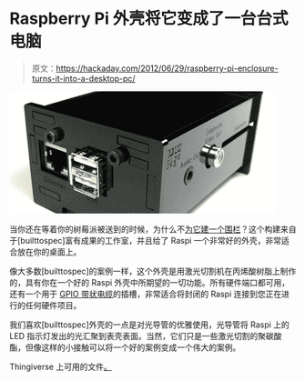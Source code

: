 # Raspberry Pi 外壳将它变成了一台台式电脑

> 原文：<https://hackaday.com/2012/06/29/raspberry-pi-enclosure-turns-it-into-a-desktop-pc/>

![](img/caec7cc7251624add841e4e60dfbc03a.png "raspi")

当你还在等着你的树莓派被送到的时候，为什么不[为它建一个围栏](http://www.built-to-spec.com/blog/kit-instructions/raspberry-pi-enclosure-assembly-instructions/)？这个构建来自于[builttospec]富有成果的工作室，并且给了 Raspi 一个非常好的外壳，非常适合放在你的桌面上。

像大多数[builttospec]的案例一样，这个外壳是用激光切割机在丙烯酸树脂上制作的，具有你在一个好的 Raspi 外壳中所期望的一切功能。所有硬件端口都可用，还有一个用于 [GPIO 带状电缆](http://www.adafruit.com/products/862)的插槽，非常适合将封闭的 Raspi 连接到您正在进行的任何硬件项目。

我们喜欢[builttospec]外壳的一点是对光导管的优雅使用，光导管将 Raspi 上的 LED 指示灯发出的光汇聚到表壳表面。当然，它们只是一些激光切割的聚碳酸酯，但像这样的小接触可以将一个好的案例变成一个伟大的案例。

Thingiverse 上可用的文件[。](http://www.thingiverse.com/thing:25100)